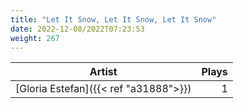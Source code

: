 ```yaml
---
title: "Let It Snow, Let It Snow, Let It Snow"
date: 2022-12-08/2022T07:23:53
weight: 267
---
```




 Artist | Plays 
----- | -----:
[Gloria Estefan]({{< ref "a31888">}}) | 1
